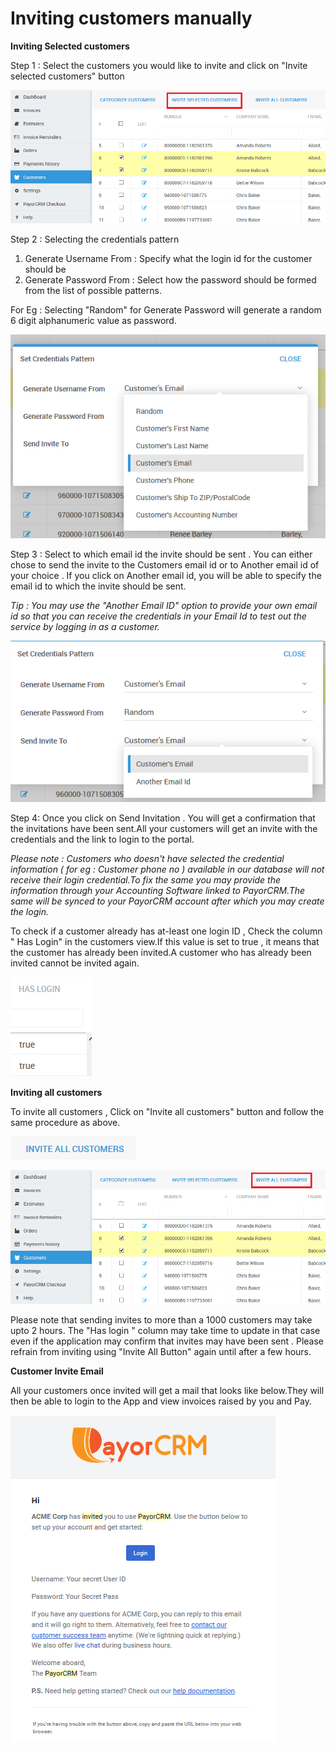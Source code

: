 # Inviting customers manually

**Inviting Selected customers**

Step 1 : Select the customers you would like to invite and click on "Invite selected customers" button

![](<../.gitbook/assets/image (23).png>)

Step 2 : Selecting the credentials pattern

1. Generate Username From : Specify what the login id for the customer should be&#x20;
2. Generate Password From : Select how the password should be formed from the list of possible patterns.

For Eg : Selecting "Random" for Generate Password will generate a random 6 digit alphanumeric value as password.&#x20;

![](<../.gitbook/assets/image (21).png>)



Step 3 : Select to which email id the invite should be sent . You can either chose to send the invite to the Customers email id  or to Another email id of your choice . If you click on Another email id, you will be able to specify the email id to which the invite should be sent.

_Tip : You may use the "Another Email ID" option to provide your own email id so that you can receive the credentials in your Email Id to test out the service by logging in as a customer._

![](<../.gitbook/assets/image (8) (1).png>)

Step 4: Once you click on Send Invitation . You will get a confirmation that the invitations have been sent.All your customers will get an invite with the credentials and the link to login to the portal.

_Please note : Customers who doesn't have selected the credential information ( for eg : Customer phone no ) available in our database will not receive their login credential.To fix the same you may provide the information through your Accounting Software linked to PayorCRM.The same will be synced to your PayorCRM account after which you may create the login._



To check if a customer already has at-least one login ID , Check the column " Has Login" in the customers view.If this value is set to true , it means that the customer has already been invited.A customer who has already been invited cannot be invited again.

![](<../.gitbook/assets/image (25).png>)


**Inviting all customers**

To invite all customers , Click on "Invite all customers" button and follow the same procedure as above.&#x20;



![Click on this button to invite all customers](<../.gitbook/assets/image (33).png>)

![](<../.gitbook/assets/image (1) (1).png>)

Please note that sending invites to more than a 1000 customers may take upto 2 hours. The "Has login " column may take time to update in that case even if the application may confirm that invites may have been sent . Please refrain from inviting using "Invite All Button" again until after a few hours.

**Customer Invite Email**

All your customers once invited will get a mail that looks like below.They will then be able to login to the App and view invoices raised by you and Pay.

![](<../.gitbook/assets/image (17).png>)

